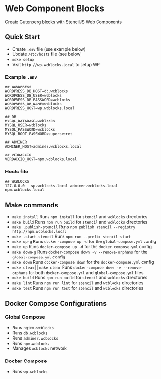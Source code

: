# Web Component Blocks

Create Gutenberg blocks with StencilJS Web Components

## Quick Start

- Create `.env` file (use example below)
- Update `/etc/hosts` file (see below)
- `make setup`
- Visit `http://wp.wcblocks.local` to setup WP

### Example `.env`

```
## WORDPRESS
WORDPRESS_DB_HOST=db.wcblocks
WORDPRESS_DB_USER=wcblocks
WORDPRESS_DB_PASSWORD=wcblocks
WORDPRESS_DB_NAME=wcblocks
WORDPRESS_HOST=wp.wcblocks.local

## DB
MYSQL_DATABASE=wcblocks
MYSQL_USER=wcblocks
MYSQL_PASSWORD=wcblocks
MYSQL_ROOT_PASSWORD=supersecret

## ADMINER
ADMINER_HOST=adminer.wcblocks.local

## VERDACCIO
VERDACCIO_HOST=npm.wcblocks.local
```

### Hosts file

```
## WCBLOCKS
127.0.0.0   wp.wcblocks.local adminer.wcblocks.local npm.wcblocks.local
```

## Make commands

- `make install` Runs `npm install` for `stencil` and `wcblocks` directories
- `make build` Runs `npm run build` for `stencil` and `wcblocks` directories
- `make .publish-stencil` Runs `npm publish stencil --registry http://npm.wcblocks.local`
- `make .start-stencil` Runs `npm run --prefix stencil start`
- `make up-g` Runs `docker-compose up -d` for the `global-compose.yml` config
- `make up` Runs `docker-compose up -d` for the `docker-compose.yml` config
- `make down-g` Runs `docker-compose down -v --remove-orphans`
  for the `global-compose.yml` config
- `make down` Runs `docker-compose down` for the `docker-compose.yml` config
- `make clean` || `make clear` Runs `docker-compose down -v --remove-orphans`
  for both `docker-compose.yml` and `global-compose.yml` files
- `make build` Runs `npm run build` for `stencil` and `wcblocks` directories
- `make lint` Runs `npm run lint` for `stencil` and `wcblocks` directories
- `make test` Runs `npm run test` for `stencil` and `wcblocks` directories

## Docker Compose Configurations

### Global Compose

- Runs `nginx.wcblocks`
- Runs `db.wcblocks`
- Runs `adminer.wcblocks`
- Runs `npm.wcblocks`
- Manages `wcblocks` network

### Docker Compose

- Runs `wp.wcblocks`

